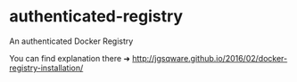 # authenticated-registry
An authenticated Docker Registry

You can find explanation there ➜ http://jgsqware.github.io/2016/02/docker-registry-installation/

